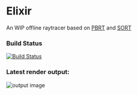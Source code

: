 # Elixir
An WIP offline raytracer based on [PBRT](http://www.pbr-book.org/) and [SORT](https://github.com/JerryCao1985/SORT)

### Build Status
[![Build Status](https://travis-ci.com/Eclmist/Elixir.svg?branch=master)](https://travis-ci.com/Eclmist/Elixir)

### Latest render output:
![output image](https://github.com/Eclmist/Pathtracing-Weekend-Adventures/blob/master/output.png)

